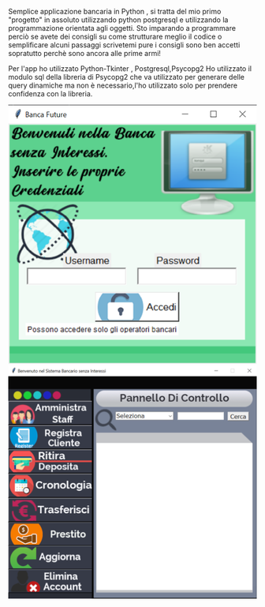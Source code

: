 Semplice applicazione bancaria in Python , si tratta del mio primo "progetto" in assoluto utilizzando python postgresql e utilizzando la programmazione orientata agli oggetti. Sto imparando a programmare perciò se avete dei consigli su come strutturare meglio il codice o semplificare alcuni passaggi scrivetemi pure i consigli sono ben accetti sopratutto perchè sono ancora alle prime armi!

Per l'app ho utilizzato Python-Tkinter , Postgresql,Psycopg2
Ho utilizzato il modulo sql della libreria di Psycopg2 che va utilizzato per generare delle query dinamiche ma non è necessario,l'ho utilizzato solo per prendere confidenza con la libreria.

![](screensh.png) ![](screensh2.png)
